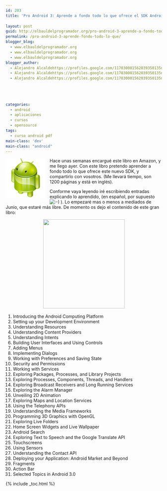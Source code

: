 ```yaml
---
id: 203
title: 'Pro Android 3: Aprende a fondo todo lo que ofrece el SDK Android 3.0'

layout: post
guid: http://elbauldelprogramador.org/pro-android-3-aprende-a-fondo-todo-lo-que-ofrece-el-sdk-android-3-0/
permalink: /pro-android-3-aprende-fondo-todo-lo-que/
blogger_blog:
  - www.elbauldelprogramador.org
  - www.elbauldelprogramador.org
  - www.elbauldelprogramador.org
blogger_author:
  - Alejandro Alcaldehttps://profiles.google.com/117030001562039350135noreply@blogger.com
  - Alejandro Alcaldehttps://profiles.google.com/117030001562039350135noreply@blogger.com
  - Alejandro Alcaldehttps://profiles.google.com/117030001562039350135noreply@blogger.com

  
  
  
categories:
  - android
  - aplicaciones
  - cursos
  - opensource
tags:
  - curso android pdf
main-class: 'dev'
main-class: "android"
---
```

<img border="0" src="/assets/img/2013/07/iconoAndroid.png" style="clear:left; float:left;margin-right:1em; margin-bottom:1em" />

Hace unas semanas encargué este libro en Amazon, y me llego ayer. Con este libro pretendo aprender a fondo todo lo que ofrece este nuevo SDK, y compartirlo con vosotros. (Me llevará tiempo, son 1200 páginas y está en inglés).

Conforme vaya leyendo iré escribiendo entradas explicando lo aprendido, (en español, por supuesto <img src="https://elbauldelprogramador.com/wp-includes/assets/img/smilies/icon_smile.gif" alt=":-)" class="wp-smiley" /> ). Lo empezaré mas o menos a mediados de Junio, que estaré más libre. De momento os dejo el contenido de este gran libro:

  
<!--ad-->

<div class="separator" style="clear: both; text-align: center;">
  <a href="https://lh3.googleusercontent.com/-kOeV7g_zZ7M/Td-CkTyKI1I/AAAAAAAAAiU/3KErtvRJIAw/s288/proAndroid3.png" imageanchor="1" style="margin-left:1em; margin-right:1em"><img border="0" height="288" width="263" src="https://lh3.googleusercontent.com/-kOeV7g_zZ7M/Td-CkTyKI1I/AAAAAAAAAiU/3KErtvRJIAw/s288/proAndroid3.png" /></a>
</div>

  1. Introducing the Android Computing Platform 
  2. Setting up your Development Environment 
  3. Understanding Resources 
  4. Understanding Content Providers 
  5. Understanding Intents 
  6. Building User Interfaces and Using Controls 
  7. Adding Menus 
  8. Implementing Dialogs 
  9. Working with Preferences and Saving State 
 10. Security and Permissions 
 11. Working with Services 
 12. Exploring Packages, Processes, and Library Projects 
 13. Exploring Processes, Components, Threads, and Handlers 
 14. Exploring Broadcast Receivers and Long Running Services 
 15. Exploring the Alarm Manager 
 16. Unveiling 2D Animation 
 17. Exploring Maps and Location Services 
 18. Using the Telephony APIs 
 19. Understanding the Media Frameworks 
 20. Programming 3D Graphics with OpenGL 
 21. Exploring Live Folders 
 22. Home Screen Widgets and Live Wallpaper 
 23. Android Search 
 24. Exploring Text to Speech and the Google Translate API 
 25. Touchscreens 
 26. Using Sensors 
 27. Understanding the Contact API 
 28. Deploying your Application: Android Market and Beyond 
 29. Fragments 
 30. Action Bar 
 31. Selected Topics in Android 3.0 



{% include _toc.html %}
